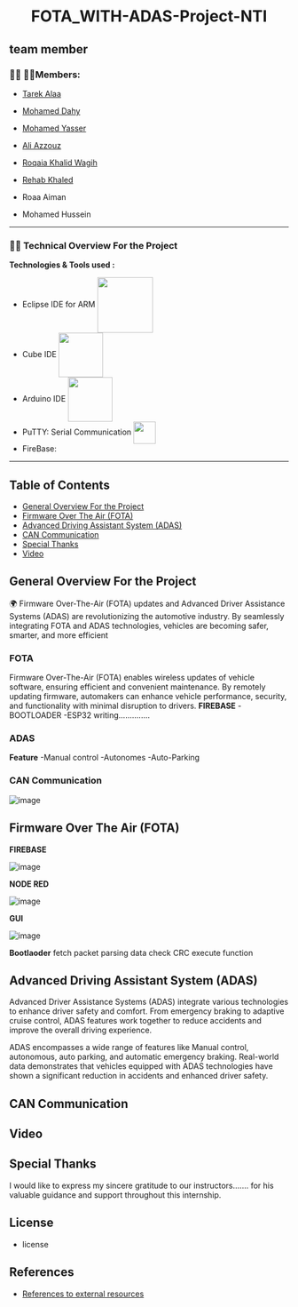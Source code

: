# <p align="center">FOTA_WITH-ADAS-Project-NTI</p>

## team member
### 👨‍🎓 👩‍🎓Members:



- <a href="https://www.linkedin.com/in/tarek-alaa-468117204?utm_source=share&utm_campaign=share_via&utm_content=profile&utm_medium=android_app" target="_blank">Tarek Alaa</a>

- <a href="https://www.linkedin.com/in/mohamed-dahy-6250631b6?utm_source=share&utm_campaign=share_via&utm_content=profile&utm_medium=android_app" target="_blank"> Mohamed Dahy</a>

- <a href="https://www.linkedin.com/in/mohamed-yasser-b9ba9716b/?utm_source=share&utm_campaign=share_via&utm_content=profile&utm_medium=ios_app" target="_blank">Mohamed Yasser</a>

- <a href="https://www.linkedin.com/in/ali-azzouz-b88b5b11a?utm_source=share&utm_campaign=share_via&utm_content=profile&utm_medium=android_app" target="_blank">Ali Azzouz</a>

- <a href="https://www.linkedin.com/in/roqaia-khalid-wagih-932804187/" target="_blank">Roqaia Khalid Wagih</a>

- <a href="https://www.linkedin.com/in/rehab-khaled-449b46246?utm_source=share&utm_campaign=share_via&utm_content=profile&utm_medium=android_app" target="_blank"> Rehab Khaled</a>

- Roaa Aiman

- Mohamed Hussein
<hr>

### 👨‍💻 Technical Overview For the Project

**Technologies & Tools used :**

- Eclipse IDE for ARM <img width="100" align="center" src="/assets/Main/eclipseLogo.png">
- Cube IDE <img width="80" align="center" src="/assets/Main/cubeLogo.png">
- Arduino IDE <img width="80" align="center" src="/assets/Main/arduinoLogo.png">
- PuTTY: Serial Communication <img width="40" align="center" src="/assets/Main/puttyLogo.png">
- FireBase:
<hr>


## Table of Contents

- [General Overview For the Project](#General-Overview-For-the-Project)
- [Firmware Over The Air (FOTA)](#Firmware-Over-The-Air-(FOTA))
- [Advanced Driving Assistant System (ADAS)](#Advanced-Driving-Assistant-System-(ADAS))
- [CAN Communication](#CAN-Communication)
- [Special Thanks](#Special-Thanks)
- [Video](#Video)
## General Overview For the Project
🌍 Firmware Over-The-Air (FOTA) updates and Advanced Driver Assistance Systems (ADAS) are revolutionizing the automotive industry. By seamlessly integrating FOTA and ADAS technologies, vehicles are becoming safer, smarter, and more efficient
### FOTA
Firmware Over-The-Air (FOTA) enables wireless updates of vehicle software, ensuring efficient and convenient maintenance. By remotely updating firmware, automakers can enhance vehicle performance, security, and functionality with minimal disruption to drivers.
**FIREBASE**
-BOOTLOADER
-ESP32
writing..............
### ADAS

**Feature**
-Manual control
-Autonomes
-Auto-Parking 
### CAN Communication 

![image](https://github.com/RoqaiaWagih/finalproject/assets/109293965/10b9d0e1-f1b1-46fd-9c75-ce33575705c7)

## Firmware Over The Air (FOTA)

**FIREBASE**

![image](https://github.com/RoqaiaWagih/finalproject/assets/109293965/aaa70e0c-c34e-44cb-9e85-5a981a6180b5)

**NODE RED**

![image](https://github.com/RoqaiaWagih/finalproject/assets/109293965/162995f1-6590-4a8d-b2e8-8f65718d8b26)

**GUI**

![image](https://github.com/RoqaiaWagih/finalproject/assets/109293965/4e5a70a9-119e-41bb-8c6e-03aec39c5025)

**Bootlaoder**
fetch packet
parsing data 
check CRC 
execute function

## Advanced Driving Assistant System (ADAS)
Advanced Driver Assistance Systems (ADAS) integrate various technologies to enhance driver safety and comfort. From emergency braking to adaptive cruise control, ADAS features work together to reduce accidents and improve the overall driving experience.

ADAS encompasses a wide range of features like Manual control, autonomous, auto parking, and automatic emergency braking. Real-world data demonstrates  that vehicles equipped with ADAS technologies have shown a significant reduction in accidents and enhanced driver safety.

## CAN Communication
## Video 

## Special Thanks

I would like to express my sincere gratitude to our instructors....... for his valuable guidance and support throughout this internship.

## License
- license

## References
- [References to external resources](https://www.st.com/resource/en/datasheet/stm32f103ze.pdf)
